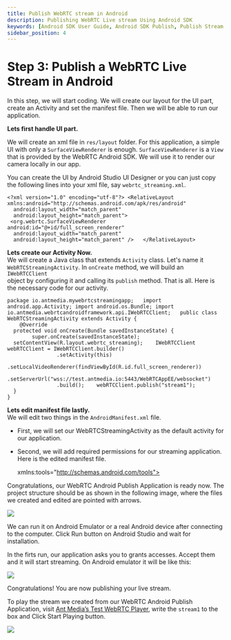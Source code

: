 ```yaml
---
title: Publish WebRTC stream in Android
description: Publishing WebRTC Live stream Using Android SDK 
keywords: [Android SDK User Guide, Android SDK Publish, Publish Stream from your Android device, Ant Media Server Documentation, Ant Media Server Tutorials]
sidebar_position: 4
---
```

# Step 3: Publish a WebRTC Live Stream in Android

In this step, we will start coding. We will create our layout for the UI part, create an Activity and set the manifest file. Then we will be able to run our application.

**Lets first handle UI part.**

We will create an xml file in `res/layout` folder. For this application, a simple UI with only a `SurfaceViewRenderer` is enough. `SurfaceViewRenderer` is a `View` that is provided by the WebRTC Android SDK. We will use it to render our camera locally in our app.

You can create the UI by Android Studio UI Designer or you can just copy the following lines into your xml file, say `webrtc_streaming.xml`.

    <?xml version="1.0" encoding="utf-8"?> <RelativeLayout xmlns:android="http://schemas.android.com/apk/res/android"
      android:layout_width="match_parent"
      android:layout_height="match_parent">
     <org.webrtc.SurfaceViewRenderer  android:id="@+id/full_screen_renderer"
      android:layout_width="match_parent"
      android:layout_height="match_parent" />   </RelativeLayout> 

**Lets create our Activity Now.**  
We will create a Java class that extends `Activity` class. Let's name it `WebRTCStreamingActivity`. In `onCreate` method, we will build an `IWebRTCClient`  
object by configuring it and calling its `publish` method. That is all. Here is the necessary code for our activity.

    package io.antmedia.mywebrtcstreamingapp;   import android.app.Activity; import android.os.Bundle; import io.antmedia.webrtcandroidframework.api.IWebRTCClient;   public class WebRTCStreamingActivity extends Activity {
        @Override
      protected void onCreate(Bundle savedInstanceState) {
            super.onCreate(savedInstanceState);
      setContentView(R.layout.webrtc_streaming);    IWebRTCClient webRTCClient = IWebRTCClient.builder()
                    .setActivity(this)
                    .setLocalVideoRenderer(findViewById(R.id.full_screen_renderer))
                    .setServerUrl("wss://test.antmedia.io:5443/WebRTCAppEE/websocket")
                    .build();    webRTCClient.publish("stream1");
      }
    }

**Lets edit manifest file lastly.**  
We will edit two things in the `AndroidManifest.xml` file.

 - First, we will set our WebRTCStreamingActivity as the default
   activity for our application.
 - Second, we will add required permissions for our streaming
   application. Here is the edited manifest file.

    <?xml version="1.0" encoding="utf-8"?> <manifest xmlns:android="http://schemas.android.com/apk/res/android"
      xmlns:tools="http://schemas.android.com/tools">   <uses-feature android:name="android.hardware.camera" />
     <uses-feature android:name="android.hardware.camera.autofocus" />
     <uses-feature  android:glEsVersion="0x00020000"
      android:required="true" />   <uses-permission android:name="android.permission.ACCESS_NETWORK_STATE" />
     <uses-permission android:name="android.permission.BLUETOOTH" />
     <uses-permission android:name="android.permission.CAMERA" />
     <uses-permission android:name="android.permission.MODIFY_AUDIO_SETTINGS" />
     <uses-permission android:name="android.permission.INTERNET" />
     <uses-permission android:name="android.permission.BLUETOOTH_CONNECT" />   <application  android:allowBackup="true"
      android:dataExtractionRules="@xml/data_extraction_rules"
      android:fullBackupContent="@xml/backup_rules"
      android:icon="@mipmap/ic_launcher"
      android:label="@string/app_name"
      android:supportsRtl="true"
      android:theme="@style/Theme.Demo" >   <activity android:name=".WebRTCStreamingActivity"
      android:exported="true"
      android:theme="@style/Theme.AppCompat.DayNight">
     <intent-filter> <action android:name="android.intent.action.MAIN" />   <category android:name="android.intent.category.LAUNCHER" />
     </intent-filter> </activity> </application> </manifest>

Congratulations, our WebRTC Android Publish Application is ready now. The project structure should be as shown in the following image, where the files we created and edited are pointed with arrows.

![](@site/static/img/sdk-integration/android-sdk/webrtc-android-streaming-application-structure.png)

We can run it on Android Emulator or a real Android device after connecting to the computer. Click Run button on Android Studio and wait for installation.

In the firts run, our application asks you to grants accesses. Accept them and it will start streaming. On Android emulator it will be like this:

![](@site/static/img/sdk-integration/android-sdk/webrtc-android-publish-application.png)

Congratulations! You are now publishing your live stream.

To play the stream we created from our WebRTC Android Publish Application, visit [Ant Media’s Test WebRTC Player](https://antmedia.io/webrtc-samples/webrtc-player), write the `stream1` to the box and Click Start Playing button.

![](@site/static/img/sdk-integration/android-sdk/webrtc-android-publish-application-test-1.png)
